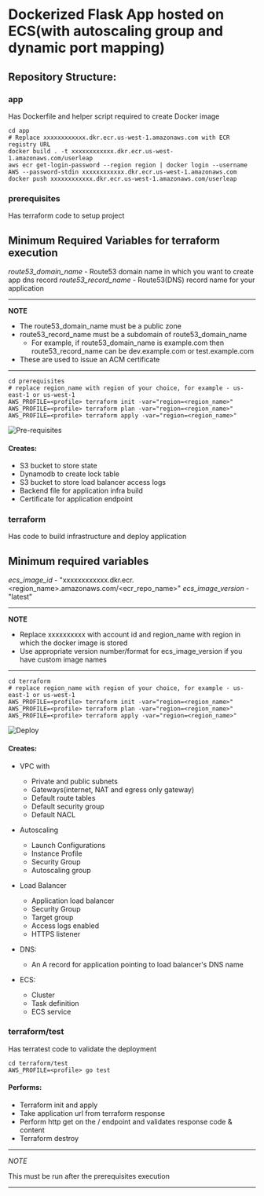 # Dockerized Flask App hosted on ECS(with autoscaling group and dynamic port mapping)



## Repository Structure:
### app
Has Dockerfile and helper script required to create Docker image
```
cd app
# Replace xxxxxxxxxxxx.dkr.ecr.us-west-1.amazonaws.com with ECR registry URL
docker build . -t xxxxxxxxxxxx.dkr.ecr.us-west-1.amazonaws.com/userleap
aws ecr get-login-password --region region | docker login --username AWS --password-stdin xxxxxxxxxxxx.dkr.ecr.us-west-1.amazonaws.com
docker push xxxxxxxxxxxx.dkr.ecr.us-west-1.amazonaws.com/userleap
```

### prerequisites
Has terraform code to setup project

## Minimum Required Variables for terraform execution

*route53_domain_name* - Route53 domain name in which you want to create app dns record
*route53_record_name* - Route53(DNS) record name for your application

---
**NOTE**

- The route53_domain_name must be a public zone
- route53_record_name must be a subdomain of route53_domain_name
    - For example, if route53_domain_name is example.com then route53_record_name can be dev.example.com or test.example.com
- These are used to issue an ACM certificate 

---

```
cd prerequisites
# replace region_name with region of your choice, for example - us-east-1 or us-west-1
AWS_PROFILE=<profile> terraform init -var="region=<region_name>"
AWS_PROFILE=<profile> terraform plan -var="region=<region_name>"
AWS_PROFILE=<profile> terraform apply -var="region=<region_name>"
```

![Pre-requisites](img/prereq.gif)

#### Creates:
- S3 bucket to store state
- Dynamodb to create lock table
- S3 bucket to store load balancer access logs 
- Backend file for application infra build
- Certificate for application endpoint


### terraform
Has code to build infrastructure and deploy application

## Minimum required variables

*ecs_image_id*      - "xxxxxxxxxxxx.dkr.ecr.<region_name>.amazonaws.com/<ecr_repo_name>"
*ecs_image_version* - "latest"

---
**NOTE**

- Replace xxxxxxxxxx with account id and region_name with region in which the docker image is stored
- Use appropriate version number/format for ecs_image_version if you have custom image names

---

```
cd terraform
# replace region_name with region of your choice, for example - us-east-1 or us-west-1
AWS_PROFILE=<profile> terraform init -var="region=<region_name>"
AWS_PROFILE=<profile> terraform plan -var="region=<region_name>"
AWS_PROFILE=<profile> terraform apply -var="region=<region_name>"
```

![Deploy](img/deploy.gif)

#### Creates: 
- VPC with
  - Private and public subnets
  - Gateways(internet, NAT and egress only gateway)
  - Default route tables
  - Default security group
  - Default NACL

- Autoscaling
  - Launch Configurations
  - Instance Profile
  - Security Group
  - Autoscaling group

- Load Balancer
  - Application load balancer
  - Security Group
  - Target group
  - Access logs enabled
  - HTTPS listener

- DNS:
  - An A record for application pointing to load balancer's DNS name

- ECS:
  - Cluster
  - Task definition
  - ECS service

### terraform/test
Has terratest code to validate the deployment

```
cd terraform/test
AWS_PROFILE=<profile> go test
```

#### Performs: 
- Terraform init and apply
- Take application url from terraform response
- Perform http get on the / endpoint and validates response code & content
- Terraform destroy

---
*NOTE*

This must be run after the prerequisites execution

---
